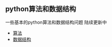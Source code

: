 
python算法和数据结构
---
一些基本的python算法和数据结构问题
陆续更新中



- [算法](https://github.com/fank-cd/python_stucture/blob/master/python%20algorithm.md)
- [数据结构](https://github.com/fank-cd/python_stucture/blob/master/python%20stucture.md)
